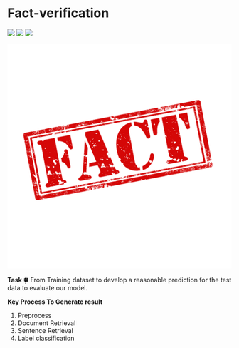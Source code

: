# Fact-verification
![](https://img.shields.io/badge/index-pylucene-green.svg)
![](https://img.shields.io/badge/method-cosine&Word2Vec-blue.svg)
![](https://img.shields.io/badge/language-python-orange.svg)

![image](https://github.com/alanwangwyz/Fact-verification/blob/master/image/article-fact-or-opinion.jpg)

**Task** 🍀
From Training dataset to develop a reasonable prediction for the test data to evaluate our model.

**Key Process To Generate result**
1. Preprocess
2. Document Retrieval
3. Sentence Retrieval
4. Label classification
